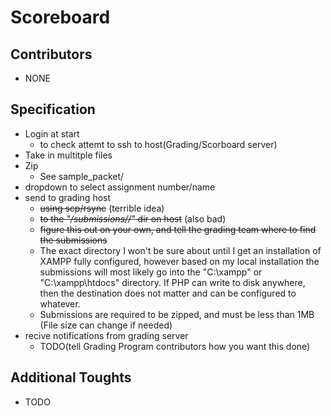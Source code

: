 # Scoreboard

## Contributors
- NONE

## Specification
- Login at start
  - to check attemt to ssh to host(Grading/Scorboard server)
- Take in multitple files
- Zip
  - See sample_packet/
- dropdown to select assignment number/name
- send to grading host
  - ~~using scp/rsync~~ (terrible idea)
  - ~~to the *"/submissions/<team id>/"* dir on host~~ (also bad)
  - ~~figure this out on your own, and tell the grading team where to find the submissions~~
  - The exact directory I won't be sure about until I get an installation of XAMPP fully configured, however based on my local installation the submissions will most likely go into the "C:\xampp\" or "C:\xampp\htdocs" directory. If PHP can write to disk anywhere, then the destination does not matter and can be configured to whatever.
  - Submissions are required to be zipped, and must be less than 1MB (File size can change if needed)
- recive notifications from grading server
  - TODO(tell Grading Program contributors how you want this done)

## Additional Toughts
- TODO
